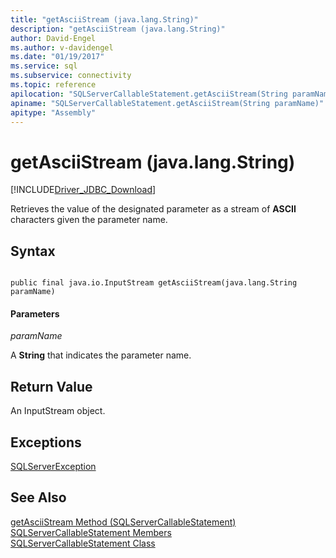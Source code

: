 ```yaml
---
title: "getAsciiStream (java.lang.String)"
description: "getAsciiStream (java.lang.String)"
author: David-Engel
ms.author: v-davidengel
ms.date: "01/19/2017"
ms.service: sql
ms.subservice: connectivity
ms.topic: reference
apilocation: "SQLServerCallableStatement.getAsciiStream(String paramName)"
apiname: "SQLServerCallableStatement.getAsciiStream(String paramName)"
apitype: "Assembly"
---
```

# getAsciiStream (java.lang.String)
[!INCLUDE[Driver_JDBC_Download](../../../includes/driver_jdbc_download.md)]

  Retrieves the value of the designated parameter as a stream of **ASCII** characters given the parameter name.  
  
## Syntax  
  
```  
  
public final java.io.InputStream getAsciiStream(java.lang.String paramName)  
```  
  
#### Parameters  
 *paramName*  
  
 A **String** that indicates the parameter name.  
  
## Return Value  
 An InputStream object.  
  
## Exceptions  
 [SQLServerException](../../../connect/jdbc/reference/sqlserverexception-class.md)  
  
## See Also  
 [getAsciiStream Method &#40;SQLServerCallableStatement&#41;](../../../connect/jdbc/reference/getasciistream-method-sqlservercallablestatement.md)   
 [SQLServerCallableStatement Members](../../../connect/jdbc/reference/sqlservercallablestatement-members.md)   
 [SQLServerCallableStatement Class](../../../connect/jdbc/reference/sqlservercallablestatement-class.md)  
  
  
